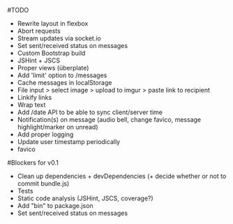 #TODO
* Rewrite layout in flexbox
* Abort requests
* Stream updates via socket.io
* Set sent/received status on messages
* Custom Bootstrap build
* JSHint + JSCS
* Proper views (überplate)
* Add 'limit' option to /messages
* Cache messages in localStorage
* File input > select image > upload to imgur > paste link to recipient
* Linkify links
* Wrap text
* Add /date API to be able to sync client/server time
* Notification(s) on message (audio bell, change favico, message highlight/marker on unread)
* Add proper logging
* Update user timestamp periodically
* favico

#Blockers for v0.1
* Clean up dependencies + devDependencies (+ decide whether or not to commit bundle.js)
* Tests
* Static code analysis (JSHint, JSCS, coverage?)
* Add "bin" to package.json
* Set sent/received status on messages
